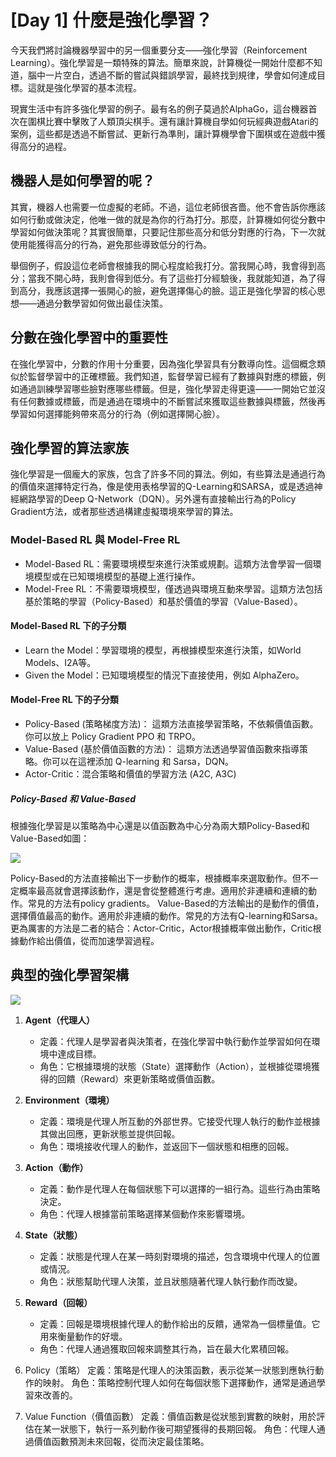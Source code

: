 
# [Day 1] 什麼是強化學習？
今天我們將討論機器學習中的另一個重要分支——強化學習（Reinforcement Learning）。強化學習是一類特殊的算法。簡單來說，計算機從一開始什麼都不知道，腦中一片空白，透過不斷的嘗試與錯誤學習，最終找到規律，學會如何達成目標。這就是強化學習的基本流程。

現實生活中有許多強化學習的例子。最有名的例子莫過於AlphaGo，這台機器首次在圍棋比賽中擊敗了人類頂尖棋手。還有讓計算機自學如何玩經典遊戲Atari的案例，這些都是透過不斷嘗試、更新行為準則，讓計算機學會下圍棋或在遊戲中獲得高分的過程。

## 機器人是如何學習的呢？
其實，機器人也需要一位虛擬的老師。不過，這位老師很吝嗇。他不會告訴你應該如何行動或做決定，他唯一做的就是為你的行為打分。那麼，計算機如何從分數中學習如何做決策呢？其實很簡單，只要記住那些高分和低分對應的行為，下一次就使用能獲得高分的行為，避免那些導致低分的行為。

舉個例子，假設這位老師會根據我的開心程度給我打分。當我開心時，我會得到高分；當我不開心時，我則會得到低分。有了這些打分經驗後，我就能知道，為了得到高分，我應該選擇一張開心的臉，避免選擇傷心的臉。這正是強化學習的核心思想——通過分數學習如何做出最佳決策。

## 分數在強化學習中的重要性

在強化學習中，分數的作用十分重要，因為強化學習具有分數導向性。這個概念類似於監督學習中的正確標籤。我們知道，監督學習已經有了數據與對應的標籤，例如通過訓練學習哪些臉對應哪些標籤。但是，強化學習走得更遠——一開始它並沒有任何數據或標籤，而是通過在環境中的不斷嘗試來獲取這些數據與標籤，然後再學習如何選擇能夠帶來高分的行為（例如選擇開心臉）。

## 強化學習的算法家族

強化學習是一個龐大的家族，包含了許多不同的算法。例如，有些算法是通過行為的價值來選擇特定行為，像是使用表格學習的Q-Learning和SARSA，或是透過神經網路學習的Deep Q-Network（DQN）。另外還有直接輸出行為的Policy Gradient方法，或者那些透過構建虛擬環境來學習的算法。


###  Model-Based RL 與 Model-Free RL 
- Model-Based RL：需要環境模型來進行決策或規劃。這類方法會學習一個環境模型或在已知環境模型的基礎上進行操作。
- Model-Free RL：不需要環境模型，僅透過與環境互動來學習。這類方法包括基於策略的學習（Policy-Based）和基於價值的學習（Value-Based）。

#### Model-Based RL 下的子分類
- Learn the Model：學習環境的模型，再根據模型來進行決策，如World Models、I2A等。
- Given the Model：已知環境模型的情況下直接使用，例如 AlphaZero。

#### Model-Free RL 下的子分類
- Policy-Based (策略梯度方法)： 這類方法直接學習策略，不依賴價值函數。你可以放上 Policy Gradient PPO 和 TRPO。
- Value-Based (基於價值函數的方法)： 這類方法透過學習值函數來指導策略。你可以在這裡添加 Q-learning 和 Sarsa，DQN。
- Actor-Critic：混合策略和價值的學習方法 (A2C, A3C)

##### Policy-Based 和 Value-Based
根據強化學習是以策略為中心還是以值函數為中心分為兩大類Policy-Based和Value-Based如圖：

![](https://edit.wpgdadawant.com/uploads/news_file/blog/temp_folder/961_1604034419/tinymce/2020-10-18_18h55_15.png)

Policy-Based的方法直接輸出下一步動作的概率，根據概率來選取動作。但不一定概率最高就會選擇該動作，還是會從整體進行考慮。適用於非連續和連續的動作。常見的方法有policy gradients。    Value-Based的方法輸出的是動作的價值，選擇價值最高的動作。適用於非連續的動作。常見的方法有Q-learning和Sarsa。    更為厲害的方法是二者的結合：Actor-Critic，Actor根據概率做出動作，Critic根據動作給出價值，從而加速學習過程。


## 典型的強化學習架構
![](https://miro.medium.com/v2/resize:fit:640/format:webp/1*n1AZU6IkpfjC0l22Md2x0Q.png)

1. **Agent（代理人）**
    - 定義：代理人是學習者與決策者，在強化學習中執行動作並學習如何在環境中達成目標。
    - 角色：它根據環境的狀態（State）選擇動作（Action），並根據從環境獲得的回饋（Reward）來更新策略或價值函數。
2. **Environment（環境）**
    - 定義：環境是代理人所互動的外部世界。它接受代理人執行的動作並根據其做出回應，更新狀態並提供回報。
    - 角色：環境接收代理人的動作，並返回下一個狀態和相應的回報。
3. **Action（動作）**
    - 定義：動作是代理人在每個狀態下可以選擇的一組行為。這些行為由策略決定。
    - 角色：代理人根據當前策略選擇某個動作來影響環境。
4. **State（狀態）**
    - 定義：狀態是代理人在某一時刻對環境的描述，包含環境中代理人的位置或情況。
    - 角色：狀態幫助代理人決策，並且狀態隨著代理人執行動作而改變。
5. **Reward（回報）**
    - 定義：回報是環境根據代理人的動作給出的反饋，通常為一個標量值。它用來衡量動作的好壞。
    - 角色：代理人通過獲取回報來調整其行為，旨在最大化累積回報。


6. Policy（策略）
定義：策略是代理人的決策函數，表示從某一狀態到應執行動作的映射。
角色：策略控制代理人如何在每個狀態下選擇動作，通常是通過學習來改善的。
7. Value Function（價值函數）
定義：價值函數是從狀態到實數的映射，用於評估在某一狀態下，執行一系列動作後可期望獲得的長期回報。
角色：代理人通過價值函數預測未來回報，從而決定最佳策略。